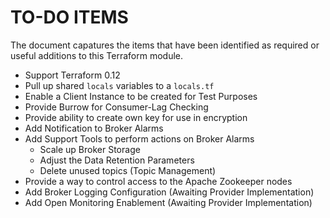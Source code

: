 # TO-DO ITEMS
The document capatures the items that have been identified as required or
useful additions to this Terraform module.

* Support Terraform 0.12
* Pull up shared `locals` variables to a `locals.tf`
* Enable a Client Instance to be created for Test Purposes
* Provide Burrow for Consumer-Lag Checking
* Provide ability to create own key for use in encryption
* Add Notification to Broker Alarms
* Add Support Tools to perform actions on Broker Alarms
  * Scale up Broker Storage
  * Adjust the Data Retention Parameters
  * Delete unused topics (Topic Management)
* Provide a way to control access to the Apache Zookeeper nodes
* Add Broker Logging Configuration (Awaiting Provider Implementation)
* Add Open Monitoring Enablement (Awaiting Provider Implementation)
